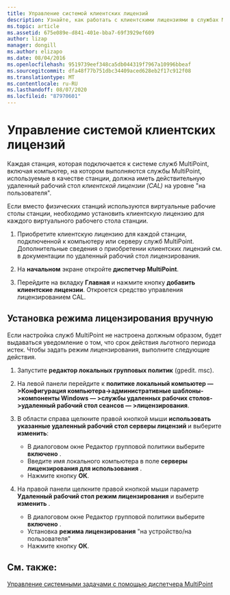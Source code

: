 ```yaml
---
title: Управление системой клиентских лицензий
description: Узнайте, как работать с клиентскими лицензиями в службах MultiPoint
ms.topic: article
ms.assetid: 675e089e-d841-401e-bba7-69f3929ef609
author: lizap
manager: dongill
ms.author: elizapo
ms.date: 08/04/2016
ms.openlocfilehash: 9519739eef348ca5db044319f7967a10996bbeaf
ms.sourcegitcommit: dfa48f77b751dbc34409aced628eb2f17c912f08
ms.translationtype: MT
ms.contentlocale: ru-RU
ms.lasthandoff: 08/07/2020
ms.locfileid: "87970601"
---
```

# <a name="manage-client-access-licenses"></a>Управление системой клиентских лицензий
Каждая станция, которая подключается к системе служб MultiPoint, включая компьютер, на котором выполняются службы MultiPoint, используемые в качестве станции, должна иметь действительную удаленный рабочий стол *клиентской лицензии (CAL)* на уровне "на пользователя".

Если вместо физических станций используются виртуальные рабочие столы станции, необходимо установить клиентскую лицензию для каждого виртуального рабочего стола станции.

1.  Приобретите клиентскую лицензию для каждой станции, подключенной к компьютеру или серверу служб MultiPoint. Дополнительные сведения о приобретении клиентских лицензий см. в документации по удаленный рабочий стол лицензирования.

2.  На **начальном** экране откройте **диспетчер MultiPoint**.

3.  Перейдите на вкладку **Главная** и нажмите кнопку **добавить клиентские лицензии**.  Откроется средство управления лицензированием CAL.

## <a name="set-the-licensing-mode-manually"></a>Установка режима лицензирования вручную
Если настройка служб MultiPoint не настроена должным образом, будет выдаваться уведомление о том, что срок действия льготного периода истек. Чтобы задать режим лицензирования, выполните следующие действия.

1. Запустите **редактор локальных групповых политик** (gpedit. msc).

2. На левой панели перейдите к **политике локальный компьютер — >Конфигурация компьютера->административные шаблоны->компоненты Windows — >службы удаленных рабочих столов->удаленный рабочий стол сеансов — >лицензирования**.

3. В области справа щелкните правой кнопкой мыши **использовать указанные удаленный рабочий стол серверы лицензий** и выберите **изменить**:
   - В диалоговом окне Редактор групповой политики выберите **включено** .
   - Введите имя локального компьютера в поле **серверы лицензирования для использования** .
   - Нажмите кнопку **ОК**.

4. На правой панели щелкните правой кнопкой мыши параметр **Удаленный рабочий стол режим лицензирования** и выберите **изменить** .
   - В диалоговом окне Редактор групповой политики выберите **включено** .
   - Установка **режима лицензирования** "на устройство/на пользователя"
   - Нажмите кнопку **ОК**.


## <a name="see-also"></a>См. также:
[Управление системными задачами с помощью диспетчера MultiPoint](Manage-System-Tasks-Using-MultiPoint-Manager.md)
